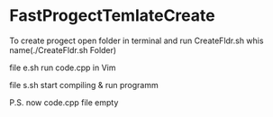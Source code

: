 # FastProgectTemlateCreate
To create progect open folder in terminal and run CreateFldr.sh whis name(./CreateFldr.sh Folder)

file e.sh run code.cpp in Vim

file s.sh start compiling & run programm

P.S. now code.cpp file empty



